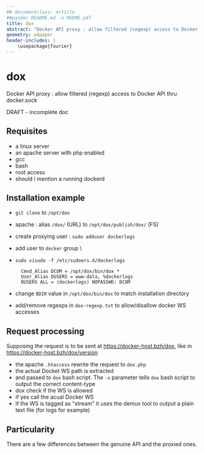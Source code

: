 ```yaml
---
## documentclass: article
##pandoc README.md -o REDME.pdf
title: dox
abstract: "Docker API proxy : allow filtered (regexp) access to Docker API thru docker.sock"
geometry: a4paper
header-includes: |
	\usepackage{fourier}
---
```

# dox

Docker API proxy : allow filtered (regexp) access to Docker API thru docker.sock

DRAFT - incomplete doc

## Requisites

* a linux server
* an apache server with php enabled
* gcc
* bash
* root access
* should I mention a running dockerd

## Installation example

* `git clone` to `/opt/dox`
* apache : alias `/dox/` (URL) to `/opt/dox/publish/dox/` (FS)
* create proxying user : `sudo adduser dockerlogs`
* add user to `docker` group \\
* `sudo visudo -f /etc/sudoers.d/dockerlogs`

		Cmnd_Alias DCOM = /opt/dox/bin/dox *
		User_Alias DUSERS = www-data, %dockerlogs
		DUSERS ALL = (dockerlogs) NOPASSWD: DCOM

* change `BDIR` value in `/opt/dox/bin/dox` to match installation directory
* add/remove regexps in `dox-regexp.txt` to allow/disallow docker WS accesses

## Request processing

Supposing the request is to be sent at https://docker-host.bzh/dox, like in https://docker-host.bzh/dox/version
* the apache `.htaccess` rewrite the request to `dox.php`
* the actual Docket WS path is extracted
* and passed to `dox` bash script. The `-x` parameter tells `dox` bash script to output the correct content-type
* dox check if the WS is allowed
* if yes call the acual Docker WS
* if the WS is tagged as "stream" it uses the demux tool to output a plain text file (for logs for example)

## Particularity

There are a few differences between the genuine API and the proxied ones.


